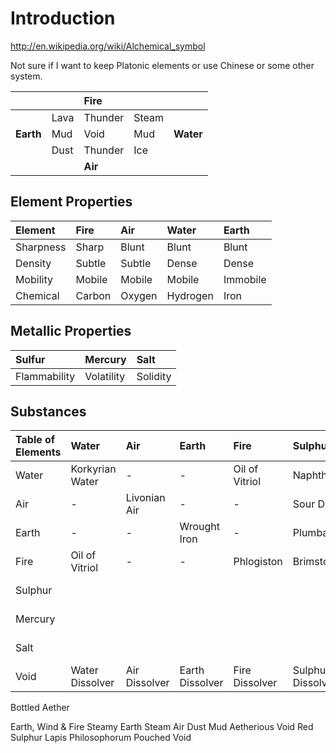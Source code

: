 # Introduction #

http://en.wikipedia.org/wiki/Alchemical_symbol

Not sure if I want to keep Platonic elements or use Chinese or some other system.

|       |    |**Fire** |     |       |
|:------|:---|:--------|:----|:------|
|       |Lava|Thunder|Steam|       |
|**Earth**|Mud | Void  |Mud  |**Water**|
|       |Dust|Thunder| Ice |       |
|       |    |**Air**  |     |       |

## Element Properties ##

|Element|Fire|Air|Water|Earth|
|:------|:---|:--|:----|:----|
|Sharpness|Sharp|Blunt|Blunt|Blunt|
|Density|Subtle|Subtle|Dense|Dense|
|Mobility|Mobile|Mobile|Mobile|Immobile|
|Chemical|Carbon|Oxygen|Hydrogen|Iron|


## Metallic Properties ##

|   Sulfur   | Mercury  |  Salt  |
|:-----------|:---------|:-------|
|Flammability|Volatility|Solidity|

## Substances ##

| Table of Elements | Water | Air | Earth | Fire | Sulphur | Mercury | Salt | Void |
|:------------------|:------|:----|:------|:-----|:--------|:--------|:-----|:-----|
| Water |Korkyrian Water | - | - |Oil of Vitriol|Naphtha|Quicksilver|Tears of Zo'ar|Water Dissolver|
| Air | - |Livonian Air | - | - |Sour Dust|Will-o'-Wisp|Chalk Dust|Air Dissolver|
| Earth | - | - |Wrought Iron| - |Plumbago|Cinnibar|Natron|Earth Dissolver|
| Fire |Oil of Vitriol| - | - |Phlogiston|Brimstone|Pitchblende|Ifrit Embers|Fire Dissolver|
| Sulphur | | | | | | | |Sulphur Dissolver|
| Mercury | | | | | | | |Mercury Dissolver|
| Salt | | | | | | | |Salt Dissolver|
| Void |Water Dissolver|Air Dissolver|Earth Dissolver|Fire Dissolver|Sulphur Dissolver|Mercury Dissolver|Salt Dissolver|Alkahest|



Bottled Aether


Earth, Wind & Fire
Steamy Earth
Steam Air
Dust Mud
Aetherious Void
Red Sulphur
Lapis Philosophorum
Pouched Void
